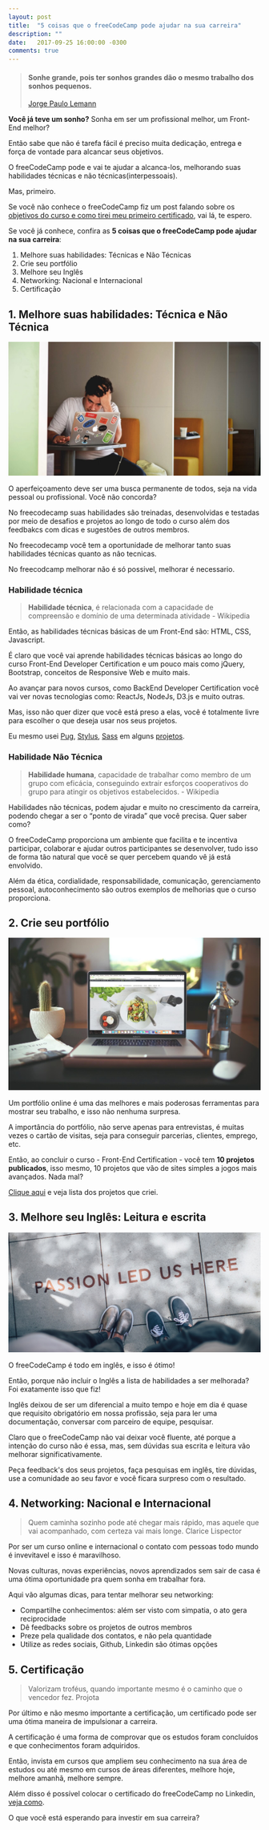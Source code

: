 ```yaml
---
layout: post
title:  "5 coisas que o freeCodeCamp pode ajudar na sua carreira"
description: ""
date:   2017-09-25 16:00:00 -0300
comments: true
---
```


> #### Sonhe grande, pois ter sonhos grandes dão o mesmo trabalho dos sonhos pequenos.
> [Jorge Paulo Lemann](https://pt.wikipedia.org/wiki/Jorge_Paulo_Lemann)

__Você já teve um sonho?__ Sonha em ser um profissional melhor, um Front-End melhor?

Então sabe que não é tarefa fácil é preciso muita dedicação, entrega e força de vontade para alcancar seus objetivos.

O freeCodeCamp pode e vai te ajudar a alcanca-los, melhorando suas habilidades técnicas e não técnicas(interpessoais).

Mas, primeiro.

Se você não conhece o freeCodeCamp fiz um post falando sobre os [objetivos do curso e como tirei meu primeiro certificado](/freecodecamp-o-primeiro-certificado-a-gente-nunca-esquece/), vai lá, te espero.

Se você já conhece, confira as __5 coisas que o freeCodeCamp pode ajudar na sua carreira__:

 1. Melhore suas habilidades: Técnicas e Não Técnicas
 2. Crie seu portfólio
 3. Melhore seu Inglês
 4. Networking: Nacional e Internacional
 5. Certificação

## 1. Melhore suas habilidades: Técnica e Não Técnica

![](/assets/img/posts/5-coisas-que-o-freecodecamp-pode-ajudar-na-sua-carreira-photo-1.jpg)

O aperfeiçoamento deve ser uma busca permanente de todos, seja na vida pessoal ou profissional. Você não concorda?

No freecodecamp suas habilidades são treinadas, desenvolvidas e testadas por meio de desafios e projetos ao longo de todo o curso além dos feedbakcs com dicas e sugestões de outros membros.

No freecodecamp você tem a oportunidade de melhorar tanto suas habilidades técnicas quanto as não tecnicas.

No freecodcamp melhorar não é só possivel, melhorar é necessario.

### Habilidade técnica

> __Habilidade técnica__, é relacionada com a capacidade de compreensão e domínio de uma determinada atividade - Wikipedia

Então, as habilidades técnicas básicas de um Front-End são: HTML, CSS, Javascript.

É claro que você vai aprende habilidades técnicas básicas ao longo do curso Front-End Developer Certification e um pouco mais como jQuery, Bootstrap, conceitos de Responsive Web e muito mais.

Ao avançar para novos cursos, como BackEnd Developer Certification você vai ver novas tecnologias como: ReactJs, NodeJs, D3.js e muito outras.

Mas, isso não quer dizer que você está preso a elas, você é totalmente livre para escolher o que deseja usar nos seus projetos.

Eu mesmo usei [Pug](https://pugjs.org/api/getting-started.html "Site oficial do Pug"), [Stylus](http://stylus-lang.com/ "Site oficial do Stylus"), [Sass](http://sass-lang.com/ "Site oficial do Sass") em alguns [projetos](https://codepen.io/collection/DVPYMq/).

### Habilidade Não Técnica

> __Habilidade humana__, capacidade de trabalhar como membro de um grupo com eficácia, conseguindo extrair esforços cooperativos do grupo para atingir os objetivos estabelecidos. - Wikipedia

Habilidades não técnicas, podem ajudar e muito no crescimento da carreira, podendo chegar a ser o “ponto de virada” que você precisa. Quer saber como?

O freeCodeCamp proporciona um ambiente que facilita e te incentiva participar, colaborar e ajudar outros participantes se desenvolver, tudo isso de forma tão natural que você se quer percebem quando vê já está envolvido.

Além da ética, cordialidade, responsabilidade, comunicação, gerenciamento pessoal, autoconhecimento são outros exemplos de melhorias que o curso proporciona.

## 2. Crie seu portfólio

![](/assets/img/posts/5-coisas-que-o-freecodecamp-pode-ajudar-na-sua-carreira-photo-2.jpg)

Um portfólio online é uma das melhores e mais poderosas ferramentas para mostrar seu trabalho, e isso não nenhuma surpresa.

A importância do portfólio, não serve apenas para entrevistas, é muitas vezes o cartão de visitas, seja para conseguir parcerias, clientes, emprego, etc.

Então, ao concluir o curso - Front-End Certification - você tem __10 projetos publicados__, isso mesmo, 10 projetos que vão de sites simples a jogos mais avançados. Nada mal?

[Clique aqui](https://codepen.io/collection/DVPYMq/) e veja lista dos projetos que criei.


## 3. Melhore seu Inglês: Leitura e escrita

![](/assets/img/posts/5-coisas-que-o-freecodecamp-pode-ajudar-na-sua-carreira-photo-3.jpg)

O freeCodeCamp é todo em inglês, e isso é ótimo!

Então, porque não incluir o Inglês a lista de habilidades a ser melhorada? Foi exatamente isso que fiz!

Inglês deixou de ser um diferencial a muito tempo e hoje em dia é quase que requisito obrigatório em nossa profissão, seja para ler uma documentação, conversar com parceiro de equipe, pesquisar.

Claro que o freeCodeCamp não vai deixar você fluente, até porque a intenção do curso não é essa, mas, sem dúvidas sua escrita e leitura vão melhorar significativamente.

Peça feedback's dos seus projetos, faça pesquisas em inglês, tire dúvidas, use a comunidade ao seu favor e você ficara surpreso com o resultado.

## 4. Networking: Nacional e Internacional

> Quem caminha sozinho pode até chegar mais rápido, mas aquele que vai acompanhado, com certeza vai mais longe.
> Clarice Lispector

Por ser um curso online e internacional o contato com pessoas todo mundo é invevitavel e isso é maravilhoso.

Novas culturas, novas experiências, novos aprendizados sem sair de casa é uma ótima oportunidade pra quem sonha em trabalhar fora.

Aqui vão algumas dicas, para tentar melhorar seu networking:

- Compartilhe conhecimentos: além ser visto com simpatia, o ato gera reciprocidade
- Dê feedbacks sobre os projetos de outros membros
- Preze pela qualidade dos contatos, e não pela quantidade
- Utilize as redes sociais, Github, Linkedin são ótimas opções

## 5. Certificação

> Valorizam troféus, quando importante mesmo é o caminho que o vencedor fez.
> Projota

Por último e não mesmo importante a certificação, um certificado pode ser uma ótima maneira de impulsionar a carreira.

A certificação é uma forma de comprovar que os estudos foram concluídos e que conhecimentos foram adquiridos.

Então, invista em cursos que ampliem seu conhecimento na sua área de estudos ou até mesmo em cursos de áreas diferentes, melhore hoje, melhore amanhã, melhore sempre.

Além disso é possível colocar o certificado do freeCodeCamp no Linkedin, [veja como](https://www.linkedin.com/help/linkedin/answer/45263/adicionar-editar-ou-remover-certificados-em-seu-perfil?lang=pt).

O que você está esperando para investir em sua carreira?
